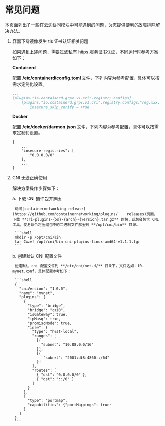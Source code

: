 # 常见问题

本页面列出了一些在云边协同模块中可能遇到的问题，为您提供便利的故障排除解决办法。

1. 容器下载镜像发生 tls 证书认证相关问题

    如果遇到上述问题，需要过滤私有 https 服务证书认证，不同运行时参考方案如下：

    **Containerd** 

    配置 **/etc/containerd/config.toml** 文件，下列内容为参考配置，具体可以按需求定制化设置。

    ```yaml
    ...
    [plugins."io.containerd.grpc.v1.cri".registry.configs]
        [plugins."io.containerd.grpc.v1.cri".registry.configs."reg.xxx.cn".tls]
            insecure_skip_verify = true
    ```
    **Docker**

    配置 **/etc/docker/daemon.json** 文件，下列内容为参考配置，具体可以按需求定制化设置。

    ```shell
    {
        ...
        "insecure-registries": [
            "0.0.0.0/0"
        ],
        ...
    }
    ```

2. CNI 无法正确使用

    解决方案操作步骤如下：

    a. 下载 CNI 插件包并解压

        访问[containernetworking release](https://github.com/containernetworking/plugins/    releases)页面，下载 **cri-plugins-{os}-{arch}-{version}.tar.gz** 的包，此包会包含 CNI 工具，使用命令将压缩包中的二进制文件解压到 **/opt/cni/bin** 目录。

        ```shell
        mkdir -p /opt/cni/bin 
        tar Cxzvf /opt/cni/bin cni-plugins-linux-amd64-v1.1.1.tgz
        ```

    b. 创建默认 CNI 配置文件

        创建默认 cni 配置文件到 **/etc/cni/net.d/** 目录下，文件名如：10-mynet.conf，具体配置参考如下：

        ```shell
        {
          "cniVersion": "1.0.0",
          "name": "mynet",
          "plugins": [
            {
              "type": "bridge",
              "bridge": "cni0",
              "isGateway": true,
              "ipMasq": true,
              "promiscMode": true,
              "ipam": {
                "type": "host-local",
                "ranges": [
                  [{
                    "subnet": "10.88.0.0/16"
                  }],
                  [{
                     "subnet": "2001:db8:4860::/64"
                  }]
                ],
                "routes": [
                  { "dst": "0.0.0.0/0" },
                  { "dst": "::/0" }
                ]
              }
            },
            {
              "type": "portmap",
              "capabilities": {"portMappings": true}
            }
          ]
        }
        ```